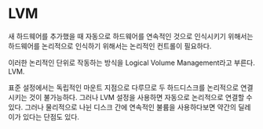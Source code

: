 # LVM

새 하드웨어를 추가했을 때 자동으로 하드웨어를 연속적인 것으로 인식시키기 위해서는 하드웨어를 논리적으로 인식하기 위해서는 논리적인 컨트롤이 필요하다.

이러한 논리적인 단위로 작동하는 방식을 Logical Volume Management라고 부른다. LVM.  

표준 설정에서는 독립적인 마운트 지점으로 다루므로 두 하드디스크를 논리적으로 연결시키는 것이 불가능하다. 그러나 LVM 설정을 사용하면 자동으로 논리적으로 연결할 수 있다. 그러나 물리적으로 나뉜 디스크 간에 연속적인 불륨을 사용하다보면 약간의 딜레이가 있다는 단점도 있다.